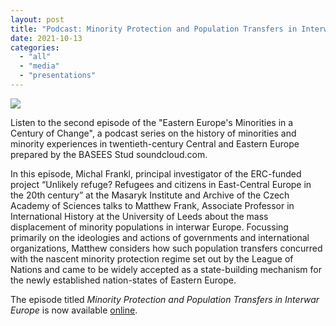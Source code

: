 ```yaml
---
layout: post
title: "Podcast: Minority Protection and Population Transfers in Interwar Europe (with Michal Frankl and Matthew Frank)"
date: 2021-10-13
categories: 
  - "all"
  - "media"
  - "presentations"
---
```


[![](../../../../assets/images/podcast.png)](https://soundcloud.com/user-267970745/episode-2-minority-protection-and-population-transfers-in-interwar-europe?si=69ce05ae2588483a87ccecde976bff1a)

Listen to the second episode of the "Eastern Europe's Minorities in a Century of Change", a podcast series on the history of minorities and minority experiences in twentieth-century Central and Eastern Europe prepared by the BASEES Stud soundcloud.com.

In this episode, Michal Frankl, principal investigator of the ERC-funded project “Unlikely refuge? Refugees and citizens in East-Central Europe in the 20th century” at the Masaryk Institute and Archive of the Czech Academy of Sciences talks to Matthew Frank, Associate Professor in International History at the University of Leeds about the mass displacement of minority populations in interwar Europe. Focussing primarily on the ideologies and actions of governments and international organizations, Matthew considers how such population transfers concurred with the nascent minority protection regime set out by the League of Nations and came to be widely accepted as a state-building mechanism for the newly established nation-states of Eastern Europe.

The episode titled _Minority Protection and Population Transfers in Interwar Europe_ is now available [online](https://soundcloud.com/user-267970745/episode-2-minority-protection-and-population-transfers-in-interwar-europe?si=69ce05ae2588483a87ccecde976bff1a).
